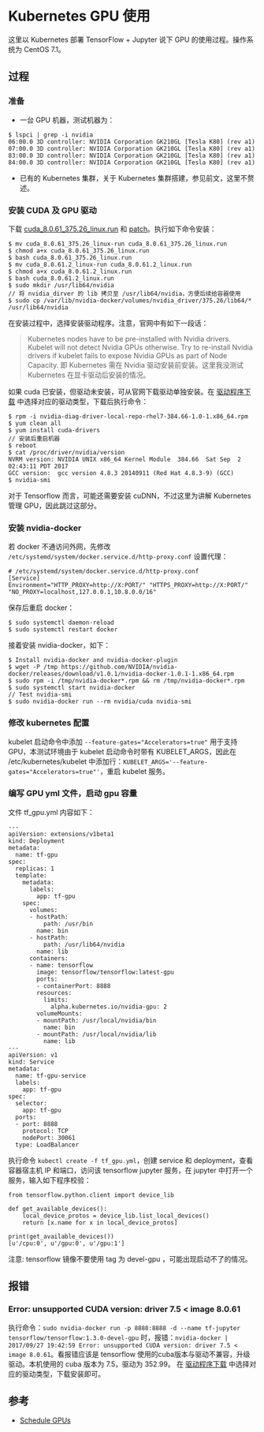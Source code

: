 # Kubernetes GPU 使用

这里以 Kubernetes 部署 TensorFlow + Jupyter 说下 GPU 的使用过程。操作系统为 CentOS 7.1。

## 过程
### 准备
- 一台 GPU 机器，测试机器为：
```
$ lspci | grep -i nvidia
06:00.0 3D controller: NVIDIA Corporation GK210GL [Tesla K80] (rev a1)
07:00.0 3D controller: NVIDIA Corporation GK210GL [Tesla K80] (rev a1)
83:00.0 3D controller: NVIDIA Corporation GK210GL [Tesla K80] (rev a1)
84:00.0 3D controller: NVIDIA Corporation GK210GL [Tesla K80] (rev a1)
```
- 已有的 Kubernetes 集群，关于 Kubernetes 集群搭建，参见前文，这里不赘述。

### 安装 CUDA 及 GPU 驱动
下载 [cuda_8.0.61_375.26_linux.run](https://developer.nvidia.com/compute/cuda/8.0/Prod2/local_installers/cuda_8.0.61_375.26_linux-run) 和 [patch](https://developer.nvidia.com/compute/cuda/8.0/Prod2/patches/2/cuda_8.0.61.2_linux-run)。执行如下命令安装：
```
$ mv cuda_8.0.61_375.26_linux-run cuda_8.0.61_375.26_linux.run 
$ chmod a+x cuda_8.0.61_375.26_linux.run
$ bash cuda_8.0.61_375.26_linux.run
$ mv cuda_8.0.61.2_linux-run cuda_8.0.61.2_linux.run
$ chmod a+x cuda_8.0.61.2_linux.run
$ bash cuda_8.0.61.2_linux.run
$ sudo mkdir /usr/lib64/nvidia
// 将 nvidia_dirver 的 lib 拷贝至 /usr/lib64/nvidia，方便后续给容器使用
$ sudo cp /var/lib/nvidia-docker/volumes/nvidia_driver/375.26/lib64/* /usr/lib64/nvidia
```
在安装过程中，选择安装驱动程序。注意，官网中有如下一段话：
> Kubernetes nodes have to be pre-installed with Nvidia drivers. Kubelet will not detect Nvidia GPUs otherwise. Try to re-install Nvidia drivers if kubelet fails to expose Nvidia GPUs as part of Node Capacity.
即 Kubernetes 需在 Nvidia 驱动安装前安装。这里我没测试 Kubernetes 在显卡驱动后安装的情况。

如果 cuda 已安装，但驱动未安装，可从官网下载驱动单独安装。在 [驱动程序下载](http://www.nvidia.cn/Download/index.aspx?lang=cn) 中选择对应的驱动类型，下载后执行命令：
```
$ rpm -i nvidia-diag-driver-local-repo-rhel7-384.66-1.0-1.x86_64.rpm
$ yum clean all
$ yum install cuda-drivers
// 安装后重启机器
$ reboot
$ cat /proc/driver/nvidia/version
NVRM version: NVIDIA UNIX x86_64 Kernel Module  384.66  Sat Sep  2 02:43:11 PDT 2017
GCC version:  gcc version 4.8.3 20140911 (Red Hat 4.8.3-9) (GCC)
$ nvidia-smi
```
对于 Tensorflow 而言，可能还需要安装 cuDNN，不过这里为讲解 Kubernetes 管理 GPU，因此跳过这部分。

### 安装 nvidia-docker
若 docker 不通访问外网，先修改 `/etc/systemd/system/docker.service.d/http-proxy.conf` 设置代理：
```
# /etc/systemd/system/docker.service.d/http-proxy.conf
[Service]
Environment="HTTP_PROXY=http://X:PORT/" "HTTPS_PROXY=http://X:PORT/" "NO_PROXY=localhost,127.0.0.1,10.8.0.0/16"
```
保存后重启 docker：
```
$ sudo systemctl daemon-reload
$ sudo systemctl restart docker
```

接着安装 nvidia-docker，如下：
```
$ Install nvidia-docker and nvidia-docker-plugin
$ wget -P /tmp https://github.com/NVIDIA/nvidia-docker/releases/download/v1.0.1/nvidia-docker-1.0.1-1.x86_64.rpm
$ sudo rpm -i /tmp/nvidia-docker*.rpm && rm /tmp/nvidia-docker*.rpm
$ sudo systemctl start nvidia-docker
// Test nvidia-smi
$ sudo nvidia-docker run --rm nvidia/cuda nvidia-smi
```

### 修改 kubernetes 配置

kubelet 启动命令中添加 `--feature-gates="Accelerators=true"` 用于支持 GPU，本测试环境由于 kubelet 启动命令时带有 KUBELET_ARGS，因此在 /etc/kubernetes/kubelet 中添加行：`KUBELET_ARGS='--feature-gates="Accelerators=true"'`，重启 kubelet 服务。

### 编写 GPU yml 文件，启动 gpu 容量
文件 tf_gpu.yml 内容如下：
```
---
apiVersion: extensions/v1beta1
kind: Deployment
metadata:
  name: tf-gpu
spec:
  replicas: 1
  template:
    metadata:
      labels:
        app: tf-gpu
    spec:
      volumes:
      - hostPath:
          path: /usr/bin
        name: bin
      - hostPath:
          path: /usr/lib64/nvidia
        name: lib
      containers:
      - name: tensorflow
        image: tensorflow/tensorflow:latest-gpu
        ports:
        - containerPort: 8888
        resources:
          limits:
            alpha.kubernetes.io/nvidia-gpu: 2
        volumeMounts:
        - mountPath: /usr/local/nvidia/bin
          name: bin
        - mountPath: /usr/local/nvidia/lib
          name: lib
---
apiVersion: v1
kind: Service
metadata:
  name: tf-gpu-service
  labels:
    app: tf-gpu
spec:
  selector:
    app: tf-gpu
  ports:
  - port: 8888
    protocol: TCP
    nodePort: 30061
  type: LoadBalancer
```
执行命令 `kubectl create -f tf_gpu.yml`，创建 service 和 deployment，查看容器宿主机 IP 和端口，访问该 tensorflow jupyter 服务，在 jupyter 中打开一个服务，输入如下程序校验：
```
from tensorflow.python.client import device_lib

def get_available_devices():
    local_device_protos = device_lib.list_local_devices()
    return [x.name for x in local_device_protos]

print(get_available_devices())
[u'/cpu:0', u'/gpu:0', u'/gpu:1']
```

注意: tensorflow 镜像不要使用 tag 为 devel-gpu ，可能出现启动不了的情况。

## 报错

### Error: unsupported CUDA version: driver 7.5 < image 8.0.61
执行命令：`sudo nvidia-docker run -p 8888:8888 -d --name tf-jupyter tensorflow/tensorflow:1.3.0-devel-gpu` 时，报错：`nvidia-docker | 2017/09/27 19:42:59 Error: unsupported CUDA version: driver 7.5 < image 8.0.61`。看报错应该是 tensorflow 使用的cuba版本与驱动不兼容，升级驱动。本机使用的 cuba 版本为 7.5，驱动为 352.99。
在 [驱动程序下载](http://www.nvidia.cn/Download/index.aspx?lang=cn) 中选择对应的驱动类型，下载安装即可。

## 参考
- [Schedule GPUs](https://kubernetes.io/docs/tasks/manage-gpus/scheduling-gpus/)

